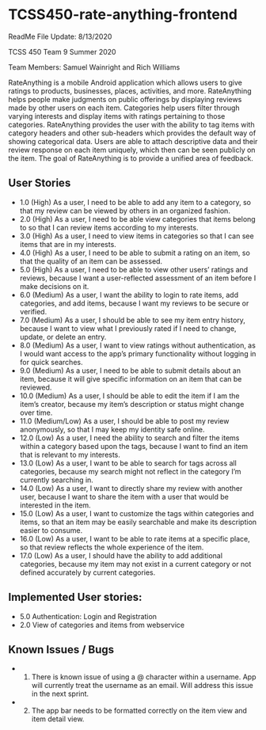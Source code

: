 # TCSS450-rate-anything-frontend
ReadMe File Update: 8/13/2020

TCSS 450 Team 9 
Summer 2020

Team Members: Samuel Wainright and Rich Williams

RateAnything is a mobile Android application which allows users to give ratings to products, businesses, places, activities, and more. RateAnything helps people make judgments on public offerings by displaying reviews made by other users on each item. Categories help users filter through varying interests and display items with ratings pertaining to those categories. RateAnything provides the user with the ability to tag items with category headers and other sub-headers which provides the default way of showing categorical data. Users are able to attach descriptive data and their review response on each item uniquely, which then can be seen publicly on the item. The goal of RateAnything is to provide a unified area of feedback.

## User Stories

- 1.0 (High) As a user, I need to be able to add any item to a category, so that my review can be viewed by others in an organized fashion.
- 2.0 (High) As a user, I need to be able view categories that items belong to so that I can review items according to my interests.
- 3.0 (High) As a user, I need to view items in categories so that I can see items that are in my interests.
- 4.0 (High) As a user, I need to be able to submit a rating on an item, so that the quality of an item can be assessed.
- 5.0 (High) As a user, I need to be able to view other users’ ratings and reviews, because I want a user-reflected assessment of an item before I make decisions on it.
- 6.0 (Medium) As a user, I want the ability to login to rate items, add categories, and add items, because I want my reviews to be secure or verified.
- 7.0 (Medium) As a user, I should be able to see my item entry history, because I want to view what I previously rated if I need to change, update, or delete an entry.
- 8.0 (Medium) As a user, I want to view ratings without authentication, as I would want access to the app’s primary functionality without logging in for quick searches.
- 9.0 (Medium) As a user, I need to be able to submit details about an item, because it will give specific information on an item that can be reviewed.
- 10.0 (Medium) As a user, I should be able to edit the item if I am the item’s creator, because my item’s description or status might change over time.
- 11.0 (Medium/Low) As a user, I should be able to post my review anonymously, so that I may keep my identity safe online. 
- 12.0 (Low) As a user, I need the ability to search and filter the items within a category based upon the tags, because I want to find an item that is relevant to my interests.
- 13.0 (Low) As a user, I want to be able to search for tags across all categories, because my search might not reflect in the category I’m currently searching in.
- 14.0 (Low) As a user, I want to directly share my review with another user, because I want to share the item with a user that would be interested in the item. 
- 15.0 (Low) As a user, I want to customize the tags within categories and items, so that an item may be easily searchable and make its description easier to consume.
- 16.0 (Low) As a user, I want to be able to rate items at a specific place, so that review reflects the whole experience of the item.
- 17.0 (Low) As a user, I should have the ability to add additional categories, because my item may not exist in a current category or not defined accurately by current categories. 

## Implemented User stories: 
- 5.0 Authentication: Login and Registration
- 2.0 View of categories and items from webservice


## Known Issues / Bugs
- 1. There is known issue of using a @ character within a username. App will currently treat the username as an email. Will address this issue in the next sprint.
- 2. The app bar needs to be formatted correctly on the item view and item detail view.
